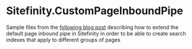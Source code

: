 Sitefinity.CustomPageInboundPipe
================================

Sample files from the <a href="http://www.sitefinity.com/blogs/sabrie-nedzhip's-blog/2014/08/19/create-search-indexes-that-apply-to-different-groups-of-pages">following blog post</a> describing how to extend the default page inbound pipe in Sitefinity in order to be able to create search indexes that apply to different groups of pages
